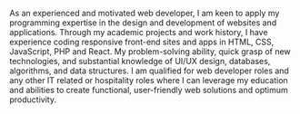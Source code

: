 As an experienced and motivated web developer, I am keen to apply my programming expertise in the design and development of websites and applications. Through my academic projects and work history, I have experience coding responsive front-end sites and apps in HTML, CSS, JavaScript, PHP and React. My problem-solving ability, quick grasp of new technologies, and substantial knowledge of UI/UX design, databases, algorithms, and data structures. I am qualified for web developer roles and any other IT related or hospitality roles where I can leverage my education and abilities to create functional, user-friendly web solutions and optimum productivity.
